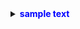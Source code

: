<details>
  <summary><strong style="color:#0000FF;">sample text</strong></summary>
  <p>Content that is revealed when the details tag is clicked.</p>
</details>

